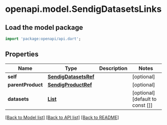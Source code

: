 # openapi.model.SendigDatasetsLinks

## Load the model package
```dart
import 'package:openapi/api.dart';
```

## Properties
Name | Type | Description | Notes
------------ | ------------- | ------------- | -------------
**self** | [**SendigDatasetsRef**](SendigDatasetsRef.md) |  | [optional] 
**parentProduct** | [**SendigProductRef**](SendigProductRef.md) |  | [optional] 
**datasets** | [**List<SendigDatasetRefElement>**](SendigDatasetRefElement.md) |  | [optional] [default to const []]

[[Back to Model list]](../README.md#documentation-for-models) [[Back to API list]](../README.md#documentation-for-api-endpoints) [[Back to README]](../README.md)


